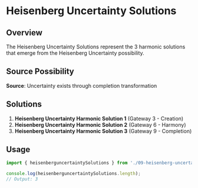 # Heisenberg Uncertainty Solutions

## Overview

The Heisenberg Uncertainty Solutions represent the 3 harmonic solutions that emerge from the Heisenberg Uncertainty possibility.

## Source Possibility

**Source**: Uncertainty exists through completion transformation

## Solutions

1. **Heisenberg Uncertainty Harmonic Solution 1** (Gateway 3 - Creation)
2. **Heisenberg Uncertainty Harmonic Solution 2** (Gateway 6 - Harmony)
3. **Heisenberg Uncertainty Harmonic Solution 3** (Gateway 9 - Completion)

## Usage

```typescript
import { heisenberguncertaintySolutions } from './09-heisenberg-uncertainty-solutions';

console.log(heisenberguncertaintySolutions.length);
// Output: 3
```
